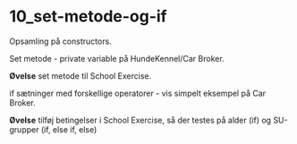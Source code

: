 # 10_set-metode-og-if

Opsamling på constructors.

Set metode - private variable på HundeKennel/Car Broker.

__Øvelse__ set metode til School Exercise.

if sætninger med forskellige operatorer - vis simpelt eksempel på Car Broker.

__Øvelse__ tilføj betingelser i School Exercise, så der testes på alder (if) og SU-grupper (if, else if, else)
